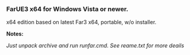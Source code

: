 ### FarUE3 x64 for Windows Vista or newer.

x64 edition based on latest Far3 x64, portable, w/o installer.

**Notes:**

_Just unpack archive and run runfar.cmd. See reame.txt for more deails_
